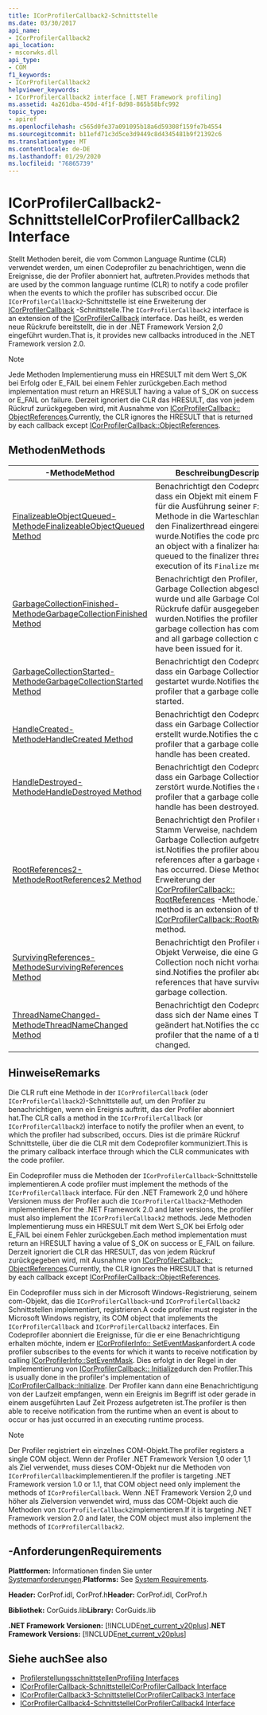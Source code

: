 ```yaml
---
title: ICorProfilerCallback2-Schnittstelle
ms.date: 03/30/2017
api_name:
- ICorProfilerCallback2
api_location:
- mscorwks.dll
api_type:
- COM
f1_keywords:
- ICorProfilerCallback2
helpviewer_keywords:
- ICorProfilerCallback2 interface [.NET Framework profiling]
ms.assetid: 4a261dba-450d-4f1f-8d98-865b58bfc992
topic_type:
- apiref
ms.openlocfilehash: c565d0fe37a091095b18a6d59308f159fe7b4554
ms.sourcegitcommit: b11efd71c3d5ce3d9449c8d4345481b9f21392c6
ms.translationtype: MT
ms.contentlocale: de-DE
ms.lasthandoff: 01/29/2020
ms.locfileid: "76865739"
---
```

# <a name="icorprofilercallback2-interface"></a><span data-ttu-id="021a5-102">ICorProfilerCallback2-Schnittstelle</span><span class="sxs-lookup"><span data-stu-id="021a5-102">ICorProfilerCallback2 Interface</span></span>
<span data-ttu-id="021a5-103">Stellt Methoden bereit, die vom Common Language Runtime (CLR) verwendet werden, um einen Codeprofiler zu benachrichtigen, wenn die Ereignisse, die der Profiler abonniert hat, auftreten.</span><span class="sxs-lookup"><span data-stu-id="021a5-103">Provides methods that are used by the common language runtime (CLR) to notify a code profiler when the events to which the profiler has subscribed occur.</span></span> <span data-ttu-id="021a5-104">Die `ICorProfilerCallback2`-Schnittstelle ist eine Erweiterung der [ICorProfilerCallback](icorprofilercallback-interface.md) -Schnittstelle.</span><span class="sxs-lookup"><span data-stu-id="021a5-104">The `ICorProfilerCallback2` interface is an extension of the [ICorProfilerCallback](icorprofilercallback-interface.md) interface.</span></span> <span data-ttu-id="021a5-105">Das heißt, es werden neue Rückrufe bereitstellt, die in der .NET Framework Version 2,0 eingeführt wurden.</span><span class="sxs-lookup"><span data-stu-id="021a5-105">That is, it provides new callbacks introduced in the .NET Framework version 2.0.</span></span>  
  
> [!NOTE]
> <span data-ttu-id="021a5-106">Jede Methoden Implementierung muss ein HRESULT mit dem Wert S_OK bei Erfolg oder E_FAIL bei einem Fehler zurückgeben.</span><span class="sxs-lookup"><span data-stu-id="021a5-106">Each method implementation must return an HRESULT having a value of S_OK on success or E_FAIL on failure.</span></span> <span data-ttu-id="021a5-107">Derzeit ignoriert die CLR das HRESULT, das von jedem Rückruf zurückgegeben wird, mit Ausnahme von [ICorProfilerCallback:: ObjectReferences](icorprofilercallback-objectreferences-method.md).</span><span class="sxs-lookup"><span data-stu-id="021a5-107">Currently, the CLR ignores the HRESULT that is returned by each callback except [ICorProfilerCallback::ObjectReferences](icorprofilercallback-objectreferences-method.md).</span></span>  
  
## <a name="methods"></a><span data-ttu-id="021a5-108">Methoden</span><span class="sxs-lookup"><span data-stu-id="021a5-108">Methods</span></span>  
  
|<span data-ttu-id="021a5-109">-Methode</span><span class="sxs-lookup"><span data-stu-id="021a5-109">Method</span></span>|<span data-ttu-id="021a5-110">Beschreibung</span><span class="sxs-lookup"><span data-stu-id="021a5-110">Description</span></span>|  
|------------|-----------------|  
|[<span data-ttu-id="021a5-111">FinalizeableObjectQueued-Methode</span><span class="sxs-lookup"><span data-stu-id="021a5-111">FinalizeableObjectQueued Method</span></span>](icorprofilercallback2-finalizeableobjectqueued-method.md)|<span data-ttu-id="021a5-112">Benachrichtigt den Codeprofiler, dass ein Objekt mit einem Finalizer für die Ausführung seiner `Finalize` Methode in die Warteschlange für den Finalizerthread eingereiht wurde.</span><span class="sxs-lookup"><span data-stu-id="021a5-112">Notifies the code profiler that an object with a finalizer has been queued to the finalizer thread for execution of its `Finalize` method.</span></span>|  
|[<span data-ttu-id="021a5-113">GarbageCollectionFinished-Methode</span><span class="sxs-lookup"><span data-stu-id="021a5-113">GarbageCollectionFinished Method</span></span>](icorprofilercallback2-garbagecollectionfinished-method.md)|<span data-ttu-id="021a5-114">Benachrichtigt den Profiler, dass ein Garbage Collection abgeschlossen wurde und alle Garbage Collection Rückrufe dafür ausgegeben wurden.</span><span class="sxs-lookup"><span data-stu-id="021a5-114">Notifies the profiler that a garbage collection has completed and all garbage collection callbacks have been issued for it.</span></span>|  
|[<span data-ttu-id="021a5-115">GarbageCollectionStarted-Methode</span><span class="sxs-lookup"><span data-stu-id="021a5-115">GarbageCollectionStarted Method</span></span>](icorprofilercallback2-garbagecollectionstarted-method.md)|<span data-ttu-id="021a5-116">Benachrichtigt den Codeprofiler, dass ein Garbage Collection gestartet wurde.</span><span class="sxs-lookup"><span data-stu-id="021a5-116">Notifies the code profiler that a garbage collection has started.</span></span>|  
|[<span data-ttu-id="021a5-117">HandleCreated-Methode</span><span class="sxs-lookup"><span data-stu-id="021a5-117">HandleCreated Method</span></span>](icorprofilercallback2-handlecreated-method.md)|<span data-ttu-id="021a5-118">Benachrichtigt den Codeprofiler, dass ein Garbage Collection Handle erstellt wurde.</span><span class="sxs-lookup"><span data-stu-id="021a5-118">Notifies the code profiler that a garbage collection handle has been created.</span></span>|  
|[<span data-ttu-id="021a5-119">HandleDestroyed-Methode</span><span class="sxs-lookup"><span data-stu-id="021a5-119">HandleDestroyed Method</span></span>](icorprofilercallback2-handledestroyed-method.md)|<span data-ttu-id="021a5-120">Benachrichtigt den Codeprofiler, dass ein Garbage Collection Handle zerstört wurde.</span><span class="sxs-lookup"><span data-stu-id="021a5-120">Notifies the code profiler that a garbage collection handle has been destroyed.</span></span>|  
|[<span data-ttu-id="021a5-121">RootReferences2-Methode</span><span class="sxs-lookup"><span data-stu-id="021a5-121">RootReferences2 Method</span></span>](icorprofilercallback2-rootreferences2-method.md)|<span data-ttu-id="021a5-122">Benachrichtigt den Profiler über Stamm Verweise, nachdem ein Garbage Collection aufgetreten ist.</span><span class="sxs-lookup"><span data-stu-id="021a5-122">Notifies the profiler about root references after a garbage collection has occurred.</span></span> <span data-ttu-id="021a5-123">Diese Methode ist eine Erweiterung der [ICorProfilerCallback:: RootReferences](icorprofilercallback-rootreferences-method.md) -Methode.</span><span class="sxs-lookup"><span data-stu-id="021a5-123">This method is an extension of the [ICorProfilerCallback::RootReferences](icorprofilercallback-rootreferences-method.md) method.</span></span>|  
|[<span data-ttu-id="021a5-124">SurvivingReferences-Methode</span><span class="sxs-lookup"><span data-stu-id="021a5-124">SurvivingReferences Method</span></span>](icorprofilercallback2-survivingreferences-method.md)|<span data-ttu-id="021a5-125">Benachrichtigt den Profiler über Objekt Verweise, die eine Garbage Collection noch nicht vorhanden sind.</span><span class="sxs-lookup"><span data-stu-id="021a5-125">Notifies the profiler about object references that have survived a garbage collection.</span></span>|  
|[<span data-ttu-id="021a5-126">ThreadNameChanged-Methode</span><span class="sxs-lookup"><span data-stu-id="021a5-126">ThreadNameChanged Method</span></span>](icorprofilercallback2-threadnamechanged-method.md)|<span data-ttu-id="021a5-127">Benachrichtigt den Codeprofiler, dass sich der Name eines Threads geändert hat.</span><span class="sxs-lookup"><span data-stu-id="021a5-127">Notifies the code profiler that the name of a thread has changed.</span></span>|  
  
## <a name="remarks"></a><span data-ttu-id="021a5-128">Hinweise</span><span class="sxs-lookup"><span data-stu-id="021a5-128">Remarks</span></span>  
 <span data-ttu-id="021a5-129">Die CLR ruft eine Methode in der `ICorProfilerCallback` (oder `ICorProfilerCallback2`)-Schnittstelle auf, um den Profiler zu benachrichtigen, wenn ein Ereignis auftritt, das der Profiler abonniert hat.</span><span class="sxs-lookup"><span data-stu-id="021a5-129">The CLR calls a method in the `ICorProfilerCallback` (or `ICorProfilerCallback2`) interface to notify the profiler when an event, to which the profiler had subscribed, occurs.</span></span> <span data-ttu-id="021a5-130">Dies ist die primäre Rückruf Schnittstelle, über die die CLR mit dem Codeprofiler kommuniziert.</span><span class="sxs-lookup"><span data-stu-id="021a5-130">This is the primary callback interface through which the CLR communicates with the code profiler.</span></span>  
  
 <span data-ttu-id="021a5-131">Ein Codeprofiler muss die Methoden der `ICorProfilerCallback`-Schnittstelle implementieren.</span><span class="sxs-lookup"><span data-stu-id="021a5-131">A code profiler must implement the methods of the `ICorProfilerCallback` interface.</span></span> <span data-ttu-id="021a5-132">Für den .NET Framework 2,0 und höhere Versionen muss der Profiler auch die `ICorProfilerCallback2`-Methoden implementieren.</span><span class="sxs-lookup"><span data-stu-id="021a5-132">For the .NET Framework 2.0 and later versions, the profiler must also implement the `ICorProfilerCallback2` methods.</span></span> <span data-ttu-id="021a5-133">Jede Methoden Implementierung muss ein HRESULT mit dem Wert S_OK bei Erfolg oder E_FAIL bei einem Fehler zurückgeben.</span><span class="sxs-lookup"><span data-stu-id="021a5-133">Each method implementation must return an HRESULT having a value of S_OK on success or E_FAIL on failure.</span></span> <span data-ttu-id="021a5-134">Derzeit ignoriert die CLR das HRESULT, das von jedem Rückruf zurückgegeben wird, mit Ausnahme von [ICorProfilerCallback:: ObjectReferences](icorprofilercallback-objectreferences-method.md).</span><span class="sxs-lookup"><span data-stu-id="021a5-134">Currently, the CLR ignores the HRESULT that is returned by each callback except [ICorProfilerCallback::ObjectReferences](icorprofilercallback-objectreferences-method.md).</span></span>  
  
 <span data-ttu-id="021a5-135">Ein Codeprofiler muss sich in der Microsoft Windows-Registrierung, seinem com-Objekt, das die `ICorProfilerCallback`-und `ICorProfilerCallback2` Schnittstellen implementiert, registrieren.</span><span class="sxs-lookup"><span data-stu-id="021a5-135">A code profiler must register in the Microsoft Windows registry, its COM object that implements the `ICorProfilerCallback` and `ICorProfilerCallback2` interfaces.</span></span> <span data-ttu-id="021a5-136">Ein Codeprofiler abonniert die Ereignisse, für die er eine Benachrichtigung erhalten möchte, indem er [ICorProfilerInfo:: SetEventMask](icorprofilerinfo-seteventmask-method.md)anfordert.</span><span class="sxs-lookup"><span data-stu-id="021a5-136">A code profiler subscribes to the events for which it wants to receive notification by calling [ICorProfilerInfo::SetEventMask](icorprofilerinfo-seteventmask-method.md).</span></span> <span data-ttu-id="021a5-137">Dies erfolgt in der Regel in der Implementierung von [ICorProfilerCallback:: Initialize](icorprofilercallback-initialize-method.md)durch den Profiler.</span><span class="sxs-lookup"><span data-stu-id="021a5-137">This is usually done in the profiler's implementation of [ICorProfilerCallback::Initialize](icorprofilercallback-initialize-method.md).</span></span> <span data-ttu-id="021a5-138">Der Profiler kann dann eine Benachrichtigung von der Laufzeit empfangen, wenn ein Ereignis im Begriff ist oder gerade in einem ausgeführten Lauf Zeit Prozess aufgetreten ist.</span><span class="sxs-lookup"><span data-stu-id="021a5-138">The profiler is then able to receive notification from the runtime when an event is about to occur or has just occurred in an executing runtime process.</span></span>  
  
> [!NOTE]
> <span data-ttu-id="021a5-139">Der Profiler registriert ein einzelnes COM-Objekt.</span><span class="sxs-lookup"><span data-stu-id="021a5-139">The profiler registers a single COM object.</span></span> <span data-ttu-id="021a5-140">Wenn der Profiler .NET Framework Version 1,0 oder 1,1 als Ziel verwendet, muss dieses COM-Objekt nur die Methoden von `ICorProfilerCallback`implementieren.</span><span class="sxs-lookup"><span data-stu-id="021a5-140">If the profiler is targeting .NET Framework version 1.0 or 1.1, that COM object need only implement the methods of `ICorProfilerCallback`.</span></span> <span data-ttu-id="021a5-141">Wenn .NET Framework Version 2,0 und höher als Zielversion verwendet wird, muss das COM-Objekt auch die Methoden von `ICorProfilerCallback2`implementieren.</span><span class="sxs-lookup"><span data-stu-id="021a5-141">If it is targeting .NET Framework version 2.0 and later, the COM object must also implement the methods of `ICorProfilerCallback2`.</span></span>  
  
## <a name="requirements"></a><span data-ttu-id="021a5-142">-Anforderungen</span><span class="sxs-lookup"><span data-stu-id="021a5-142">Requirements</span></span>  
 <span data-ttu-id="021a5-143">**Plattformen:** Informationen finden Sie unter [Systemanforderungen](../../../../docs/framework/get-started/system-requirements.md).</span><span class="sxs-lookup"><span data-stu-id="021a5-143">**Platforms:** See [System Requirements](../../../../docs/framework/get-started/system-requirements.md).</span></span>  
  
 <span data-ttu-id="021a5-144">**Header:** CorProf.idl, CorProf.h</span><span class="sxs-lookup"><span data-stu-id="021a5-144">**Header:** CorProf.idl, CorProf.h</span></span>  
  
 <span data-ttu-id="021a5-145">**Bibliothek:** CorGuids.lib</span><span class="sxs-lookup"><span data-stu-id="021a5-145">**Library:** CorGuids.lib</span></span>  
  
 <span data-ttu-id="021a5-146">**.NET Framework Versionen:** [!INCLUDE[net_current_v20plus](../../../../includes/net-current-v20plus-md.md)]</span><span class="sxs-lookup"><span data-stu-id="021a5-146">**.NET Framework Versions:** [!INCLUDE[net_current_v20plus](../../../../includes/net-current-v20plus-md.md)]</span></span>  
  
## <a name="see-also"></a><span data-ttu-id="021a5-147">Siehe auch</span><span class="sxs-lookup"><span data-stu-id="021a5-147">See also</span></span>

- [<span data-ttu-id="021a5-148">Profilerstellungsschnittstellen</span><span class="sxs-lookup"><span data-stu-id="021a5-148">Profiling Interfaces</span></span>](profiling-interfaces.md)
- [<span data-ttu-id="021a5-149">ICorProfilerCallback-Schnittstelle</span><span class="sxs-lookup"><span data-stu-id="021a5-149">ICorProfilerCallback Interface</span></span>](icorprofilercallback-interface.md)
- [<span data-ttu-id="021a5-150">ICorProfilerCallback3-Schnittstelle</span><span class="sxs-lookup"><span data-stu-id="021a5-150">ICorProfilerCallback3 Interface</span></span>](icorprofilercallback3-interface.md)
- [<span data-ttu-id="021a5-151">ICorProfilerCallback4-Schnittstelle</span><span class="sxs-lookup"><span data-stu-id="021a5-151">ICorProfilerCallback4 Interface</span></span>](icorprofilercallback4-interface.md)
